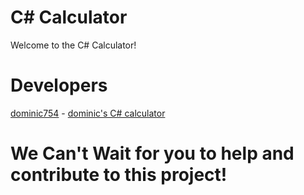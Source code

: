 # C# Calculator 
Welcome to the C# Calculator! 

# Developers
[dominic754](https://github.com/dominic754) - [dominic's C# calculator](https://github.com/dominic754/tree/main/csharp/main.cs)

# We Can't Wait for you to help and contribute to this project!
